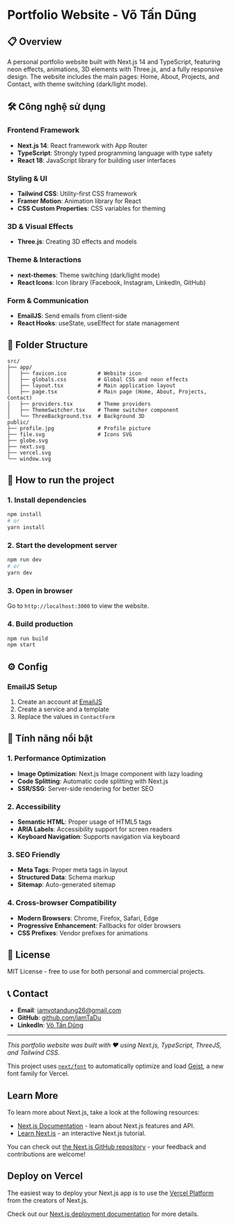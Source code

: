 # Portfolio Website - Võ Tấn Dũng

## 📋 Overview

A personal portfolio website built with Next.js 14 and TypeScript, featuring neon effects, animations, 3D elements with Three.js, and a fully responsive design. The website includes the main pages: Home, About, Projects, and Contact, with theme switching (dark/light mode).

## 🛠️ Công nghệ sử dụng

### Frontend Framework
- **Next.js 14**: React framework with App Router
- **TypeScript**: Strongly typed programming language with type safety
- **React 18**: JavaScript library for building user interfaces

### Styling & UI
- **Tailwind CSS**: Utility-first CSS framework
- **Framer Motion**: Animation library for React
- **CSS Custom Properties**: CSS variables for theming

### 3D & Visual Effects
- **Three.js**: Creating 3D effects and models

### Theme & Interactions
- **next-themes**: Theme switching (dark/light mode)
- **React Icons**: Icon library (Facebook, Instagram, LinkedIn, GitHub)

### Form & Communication
- **EmailJS**: Send emails from client-side
- **React Hooks**: useState, useEffect for state management

## 📁 Folder Structure

```
src/
├── app/
│   ├── favicon.ico          # Website icon
│   ├── globals.css          # Global CSS and neon effects
│   ├── layout.tsx           # Main application layout
│   ├── page.tsx             # Main page (Home, About, Projects, Contact)
│   ├── providers.tsx        # Theme providers
│   ├── ThemeSwitcher.tsx    # Theme switcher component
│   └── ThreeBackground.tsx  # Background 3D
public/
├── profile.jpg              # Profile picture
├── file.svg                 # Icons SVG
├── globe.svg
├── next.svg
├── vercel.svg
└── window.svg
```

## 🚀 How to run the project

### 1. Install dependencies
```bash
npm install
# or
yarn install
```

### 2. Start the development server
```bash
npm run dev
# or
yarn dev
```

### 3. Open in browser
Go to `http://localhost:3000` to view the website.

### 4. Build production
```bash
npm run build
npm start
```

## ⚙️ Config

### EmailJS Setup
1. Create an account at [EmailJS](https://www.emailjs.com/)
2. Create a service and a template
3. Replace the values in `ContactForm`

## 🎯 Tính năng nổi bật

### 1. Performance Optimization
- **Image Optimization**: Next.js Image component with lazy loading
- **Code Splitting**: Automatic code splitting with Next.js
- **SSR/SSG**: Server-side rendering for better SEO

### 2. Accessibility
- **Semantic HTML**: Proper usage of HTML5 tags
- **ARIA Labels**: Accessibility support for screen readers
- **Keyboard Navigation**: Supports navigation via keyboard

### 3. SEO Friendly
- **Meta Tags**: Proper meta tags in layout
- **Structured Data**: Schema markup
- **Sitemap**: Auto-generated sitemap

### 4. Cross-browser Compatibility
- **Modern Browsers**: Chrome, Firefox, Safari, Edge
- **Progressive Enhancement**: Fallbacks for older browsers
- **CSS Prefixes**: Vendor prefixes for animations

## 📄 License

MIT License - free to use for both personal and commercial projects.

## 📞 Contact

- **Email**: iamvotandung26@gmail.com
- **GitHub**: [github.com/iamTaDu](https://github.com/iamTaDu)
- **LinkedIn**: [Võ Tấn Dũng](https://www.linkedin.com/in/v%C3%B5-t%E1%BA%A5n-d%C5%A9ng-aa10b1323/)

---

*This portfolio website was built with ❤️ using Next.js, TypeScript, ThreeJS, and Tailwind CSS.*

This project uses [`next/font`](https://nextjs.org/docs/app/building-your-application/optimizing/fonts) to automatically optimize and load [Geist](https://vercel.com/font), a new font family for Vercel.

## Learn More

To learn more about Next.js, take a look at the following resources:

- [Next.js Documentation](https://nextjs.org/docs) - learn about Next.js features and API.
- [Learn Next.js](https://nextjs.org/learn) - an interactive Next.js tutorial.

You can check out [the Next.js GitHub repository](https://github.com/vercel/next.js) - your feedback and contributions are welcome!

## Deploy on Vercel

The easiest way to deploy your Next.js app is to use the [Vercel Platform](https://vercel.com/new?utm_medium=default-template&filter=next.js&utm_source=create-next-app&utm_campaign=create-next-app-readme) from the creators of Next.js.

Check out our [Next.js deployment documentation](https://nextjs.org/docs/app/building-your-application/deploying) for more details.
